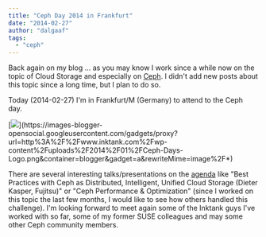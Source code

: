 ```yaml
---
title: "Ceph Day 2014 in Frankfurt"
date: "2014-02-27"
author: "dalgaaf"
tags: 
  - "ceph"
---
```


Back again on my blog ... as you may know I work since a while now on the topic of Cloud Storage and especially on [Ceph](http://ceph.com/). I didn't add new posts about this topic since a long time, but I plan to do so.

  

Today (2014-02-27) I'm in Frankfurt/M (Germany) to attend to the Ceph day.

  

[![](https://images-blogger-opensocial.googleusercontent.com/gadgets/proxy?url=http%3A%2F%2Fwww.inktank.com%2Fwp-content%2Fuploads%2F2014%2F01%2FCeph-Days-Logo.png&container=blogger&gadget=a&rewriteMime=image%2F*)](https://images-blogger-opensocial.googleusercontent.com/gadgets/proxy?url=http%3A%2F%2Fwww.inktank.com%2Fwp-content%2Fuploads%2F2014%2F01%2FCeph-Days-Logo.png&container=blogger&gadget=a&rewriteMime=image%2F*)

There are several interesting talks/presentations on the [agenda](http://www.inktank.com/cephdays/frankfurt/) like "Best Practices with Ceph as Distributed, Intelligent, Unified Cloud Storage (Dieter Kasper, Fujitsu)" or "Ceph Performance & Optimization" (since I worked on this topic the last few months, I would like to see how others handled this challenge). I'm looking forward to meet again some of the Inktank guys I've worked with so far, some of my former SUSE colleagues and may some other Ceph community members.
